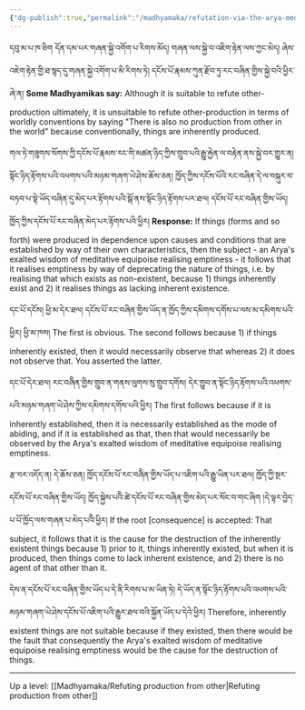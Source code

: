 ```yaml
---
{"dg-publish":true,"permalink":"/madhyamaka/refutation-via-the-arya-meditative-equipoise-gomde-uma/"}
---
```


དབུ་མ་པ་ཁ་ཅིག དོན་དམ་པར་གཞན་སྐྱེ་འགོག་པ་རིགས་མོད། གཞན་ལས་སྐྱེ་བ་འཇིག་རྟེན་ལས་ཀྱང་མེད། 
ཞེས་འཇེག་རྟེན་གྱི་ཐ་སྙད་དུ་གཞན་སྐྱེ་འགོག་པ་མི་རིགས་ཏེ། དངོས་པོ་རྣམས་ཀུན་རྫོབ་ཏུ་རང་བཞིན་གྱིས་སྐྱེ་བའི་ཕྱིར་ཞེ་ན།
**Some Madhyamikas say:** Although it is suitable to refute other-production ultimately, it is unsuitable to refute other-production in terms of worldly conventions by saying "There is also no production from other in the world" because conventionally, things are inherently produced.

གལ་ཏེ་གཟུགས་སོགས་ཀྱི་དངོས་པོ་རྣམས་རང་གི་མཚན་ཉིད་ཀྱིས་གྲུབ་པའི་རྒྱུ་རྐྱེན་ལ་བརྟེན་ནས་སྐྱེ་བར་གྱུར་ན། 
སྟོང་ཉིད་རྟོགས་པའི་འཕགས་པའི་མཉམ་གཞག་ཡེ་ཤེས་ཆོས་ཅན། 
ཁྱོད་ཀྱིས་དངོས་པོའི་རང་བཞིན་དེ་ལ་བསྐུར་བ་བཏབ་པ་སྟེ་ཡོད་བཞིན་དུ་མེད་པར་རྟོགས་པའི་སྒོ་ནས་སྟོང་ཉིད་རྟོགས་པར་ཐལ། 
དངོས་པོ་རང་བཞིན་གྱིས་ཡོད། ཁྱོད་ཀྱིས་དངོས་པོ་རང་བཞིན་མེད་པར་རྟོགས་པའི་ཕྱིར། 
**Response:** If things (forms and so forth) were produced in dependence upon causes and conditions that are established by way of their own characteristics, then the subject - an Arya's exalted wisdom of meditative equipoise realising emptiness - it follows that it realises emptiness by way of deprecating the nature of things, i.e. by realising that which exists as non-existent, because 1) things inherently exist and 2) it realises things as lacking inherent existence.

དང་པོ་དངོས། ཕྱི་མ་དེར་ཐལ། དངོས་པོ་རང་བཞིན་གྱིས་ཡོད་ན་ཁྱོད་ཀྱིས་དམིགས་དགོས་པ་ལས་མ་དམིགས་པའི་ཕྱིར། ཕྱི་མ་ཁས། 
The first is obvious. The second follows because 1) if things inherently existed, then it would necessarily observe that whereas 2) it does not observe that. You asserted the latter.

དང་པོ་དེར་ཐལ། རང་བཞིེན་གྱིས་གྲུབ་ན་གནས་ལུགས་སུ་གྲུབ་དགོས། 
དེར་གྱུབ་ན་སྟོང་ཉིད་རྟོགས་པའི་འཕགས་པའི་མཉམ་གཞག་ཡེ་ཤེས་ཀྱིས་དམིགས་དགོས་པའི་ཕྱིར། 
The first follows because if it is inherently established, then it is necessarily established as the mode of abiding, and if it is established as that, then that would necessarily be observed by the Arya's exalted wisdom of meditative equipoise realising emptiness.

རྩ་བར་འདོད་ན། དེ་ཆོས་ཅན། ཁྱོད་དངོས་པོ་རང་བཞིེན་གྱིས་ཡོད་པ་འཇིག་པའི་རྒྱུ་ཡིན་པར་ཐལ། 
ཁྱོད་ཀྱི་སྔར་དངོས་པོ་རང་བཞིན་གྱིས་ཡོད། ཁྱོད་སྐྱེས་པའིེ་ཚེ་དངོས་པོ་རང་བཞིན་གྱིས་མེད་པར་སོང་བ་གང་ཞིག །དེ་ལྟར་བྱེད་པ་པོ་ཁྱོད་ལས་གཞན་པ་མེད་པའིེ་ཕྱིར། 
If the root [consequence] is accepted: That subject, it follows that it is the cause for the destruction of the inherently existent things because 1) prior to it, things inherently existed, but when it is produced, then things come to lack inherent existence, and 2) there is no agent of that other than it.

དེས་ན་དངོས་པོ་རང་བཞིན་གྱིས་ཡོད་པ་དེ་ནི་རིགས་པ་མ་ཡིན་ཏེ། 
དེ་ཡོད་ན་སྟོང་ཉིད་རྟོགས་པའི་འཕགས་པའི་མཉམ་གཞག་ཡེ་ཤེས་དངོས་པོ་འཇིག་པའི་རྒྱུར་ཐལ་བའི་སྐྱོན་ཡོད་པ་དེའེ་ཕྱིར། 
Therefore, inherently existent things are not suitable because if they existed, then there would be the fault that consequently the Arya's exalted wisdom of meditative equipoise realising emptiness would be the cause for the destruction of things.





---
Up a level: [[Madhyamaka/Refuting production from other\|Refuting production from other]]